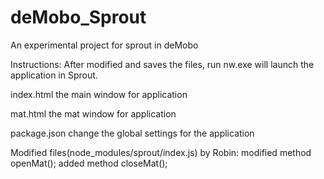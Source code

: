 # deMobo_Sprout
An experimental project for sprout in deMobo

Instructions:
	After modified and saves the files, run nw.exe will launch the application in Sprout.

index.html
	the main window for application

mat.html
	the mat window for application

package.json
	change the global settings for the application


Modified files(node_modules/sprout/index.js) by Robin:
	modified method openMat();
	added method closeMat();



